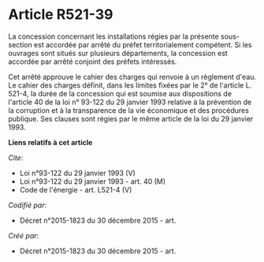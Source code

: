 # Article R521-39

La concession concernant les installations régies par la présente sous-section est accordée par arrêté du préfet
territorialement compétent. Si les ouvrages sont situés sur plusieurs départements, la concession est accordée par arrêté
conjoint des préfets intéressés. 

Cet arrêté approuve le cahier des charges qui renvoie à un règlement d'eau. Le cahier des charges définit, dans les limites
fixées par le 2° de l'article L. 521-4, la durée de la concession qui est soumise aux dispositions de l'article 40 de la loi
n° 93-122 du 29 janvier 1993 relative à la prévention de la corruption et à la transparence de la vie économique et des
procédures publique. Ses clauses sont régies par le même article de la loi du 29 janvier 1993.

**Liens relatifs à cet article**

_Cite_:

  - Loi n°93-122 du 29 janvier 1993 (V)
  - Loi n°93-122 du 29 janvier 1993 - art. 40 (M)
  - Code de l'énergie - art. L521-4 (V)

_Codifié par_:

  - Décret n°2015-1823 du 30 décembre 2015 - art.

_Créé par_:

  - Décret n°2015-1823 du 30 décembre 2015 - art.
